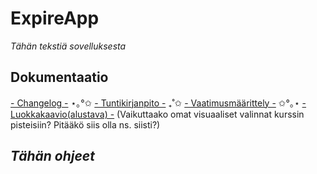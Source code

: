 # ExpireApp

*Tähän tekstiä sovelluksesta*

## Dokumentaatio
[- Changelog -](dokumentaatio/changelog.md) ⋆｡°✩ [- Tuntikirjanpito -](dokumentaatio/tuntikirjanpito.md) ₊˚✩ [- Vaatimusmäärittely -](dokumentaatio/vaatimusmaarittely.md) ✩°｡⋆ [- Luokkakaavio(alustava) -](dokumentaatio/harjoitustyo_luokkakaavio.md)
(Vaikuttaako omat visuaaliset valinnat kurssin pisteisiin? Pitääkö siis olla ns. siisti?)

## *Tähän ohjeet*

